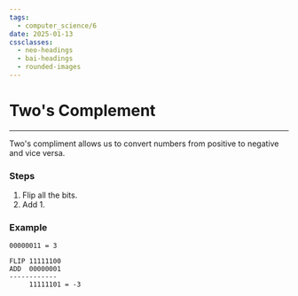 ```yaml
---
tags:
  - computer_science/6
date: 2025-01-13
cssclasses:
  - neo-headings
  - bai-headings
  - rounded-images
---
```

# Two's Complement
***
Two's compliment allows us to convert numbers from positive to negative and vice versa.

### Steps
1. Flip all the bits.
2. Add 1.

### Example
```
00000011 = 3

FLIP 11111100
ADD  00000001
------------
     11111101 = -3
    
```

